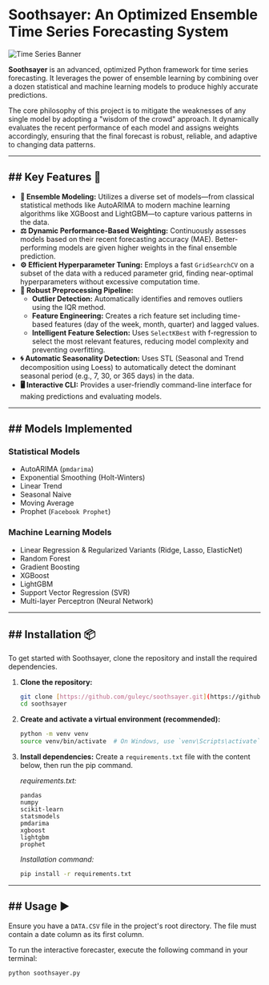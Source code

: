 # Soothsayer: An Optimized Ensemble Time Series Forecasting System

![Time Series Banner](https://guley.com.au/upload/timeseries.jpeg)

**Soothsayer** is an advanced, optimized Python framework for time series forecasting. It leverages the power of ensemble learning by combining over a dozen statistical and machine learning models to produce highly accurate predictions.

The core philosophy of this project is to mitigate the weaknesses of any single model by adopting a "wisdom of the crowd" approach. It dynamically evaluates the recent performance of each model and assigns weights accordingly, ensuring that the final forecast is robust, reliable, and adaptive to changing data patterns.

---

## ## Key Features 🚀

* **🤖 Ensemble Modeling:** Utilizes a diverse set of models—from classical statistical methods like AutoARIMA to modern machine learning algorithms like XGBoost and LightGBM—to capture various patterns in the data.
* **⚖️ Dynamic Performance-Based Weighting:** Continuously assesses models based on their recent forecasting accuracy (MAE). Better-performing models are given higher weights in the final ensemble prediction.
* **⚙️ Efficient Hyperparameter Tuning:** Employs a fast `GridSearchCV` on a subset of the data with a reduced parameter grid, finding near-optimal hyperparameters without excessive computation time.
* **🧹 Robust Preprocessing Pipeline:**
    * **Outlier Detection:** Automatically identifies and removes outliers using the IQR method.
    * **Feature Engineering:** Creates a rich feature set including time-based features (day of the week, month, quarter) and lagged values.
    * **Intelligent Feature Selection:** Uses `SelectKBest` with f-regression to select the most relevant features, reducing model complexity and preventing overfitting.
* **🌀 Automatic Seasonality Detection:** Uses STL (Seasonal and Trend decomposition using Loess) to automatically detect the dominant seasonal period (e.g., 7, 30, or 365 days) in the data.
* **🖥️ Interactive CLI:** Provides a user-friendly command-line interface for making predictions and evaluating models.

---

## ## Models Implemented

### Statistical Models
* AutoARIMA (`pmdarima`)
* Exponential Smoothing (Holt-Winters)
* Linear Trend
* Seasonal Naive
* Moving Average
* Prophet (`Facebook Prophet`)

### Machine Learning Models
* Linear Regression & Regularized Variants (Ridge, Lasso, ElasticNet)
* Random Forest
* Gradient Boosting
* XGBoost
* LightGBM
* Support Vector Regression (SVR)
* Multi-layer Perceptron (Neural Network)

---

## ## Installation 📦

To get started with Soothsayer, clone the repository and install the required dependencies.

1.  **Clone the repository:**
    ```bash
    git clone [https://github.com/guleyc/soothsayer.git](https://github.com/YOUR_USERNAME/soothsayer.git)
    cd soothsayer
    ```

2.  **Create and activate a virtual environment (recommended):**
    ```bash
    python -m venv venv
    source venv/bin/activate  # On Windows, use `venv\Scripts\activate`
    ```

3.  **Install dependencies:**
    Create a `requirements.txt` file with the content below, then run the pip command.

    *requirements.txt:*
    ```
    pandas
    numpy
    scikit-learn
    statsmodels
    pmdarima
    xgboost
    lightgbm
    prophet
    ```

    *Installation command:*
    ```bash
    pip install -r requirements.txt
    ```

---

## ## Usage ▶️

Ensure you have a `DATA.CSV` file in the project's root directory. The file must contain a date column as its first column.

To run the interactive forecaster, execute the following command in your terminal:

```bash
python soothsayer.py
